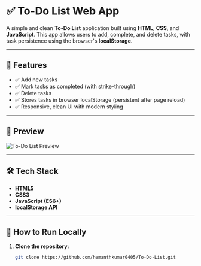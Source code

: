 # ✅ To-Do List Web App

A simple and clean **To-Do List** application built using **HTML**, **CSS**, and **JavaScript**. This app allows users to add, complete, and delete tasks, with task persistence using the browser's **localStorage**.

---

## 🚀 Features

- ✅ Add new tasks
- ✅ Mark tasks as completed (with strike-through)
- ✅ Delete tasks
- ✅ Stores tasks in browser localStorage (persistent after page reload)
- ✅ Responsive, clean UI with modern styling

---

## 📸 Preview

![To-Do List Preview](https://todo-list0405.netlify.app/)

---

## 🛠️ Tech Stack

- **HTML5**
- **CSS3**
- **JavaScript (ES6+)**
- **localStorage API**

---

## 🧪 How to Run Locally

1. **Clone the repository:**
   ```bash
   git clone https://github.com/hemanthkumar0405/To-Do-List.git
